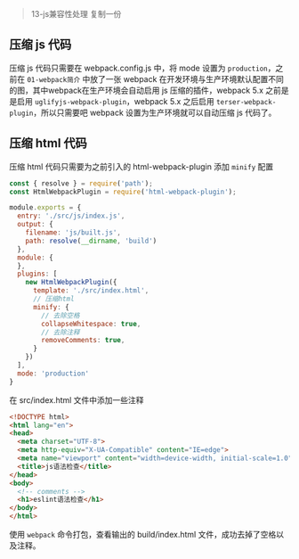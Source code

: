 > 13-js兼容性处理 复制一份

## 压缩 js 代码

压缩 js 代码只需要在 webpack.config.js 中，将 mode 设置为 `production`，之前在 `01-webpack简介` 中放了一张 webpack 在开发环境与生产环境默认配置不同的图，其中webpack在生产环境会自动启用 js 压缩的插件，webpack 5.x 之前是是启用 `uglifyjs-webpack-plugin`，webpack 5.x 之后启用 `terser-webpack-plugin`，所以只需要吧 webpack 设置为生产环境就可以自动压缩 js 代码了。

## 压缩 html 代码

压缩 html 代码只需要为之前引入的 html-webpack-plugin 添加  `minify` 配置

```js
const { resolve } = require('path');
const HtmlWebpackPlugin = require('html-webpack-plugin');

module.exports = {
  entry: './src/js/index.js',
  output: {
    filename: 'js/built.js',
    path: resolve(__dirname, 'build')
  },
  module: {
  },
  plugins: [
    new HtmlWebpackPlugin({
      template: './src/index.html',
      // 压缩html
      minify: {
        // 去除空格
        collapseWhitespace: true,
        // 去除注释
        removeComments: true,
      }
    })
  ],
  mode: 'production'
}
```

在 src/index.html 文件中添加一些注释

```html
<!DOCTYPE html>
<html lang="en">
<head>
  <meta charset="UTF-8">
  <meta http-equiv="X-UA-Compatible" content="IE=edge">
  <meta name="viewport" content="width=device-width, initial-scale=1.0">
  <title>js语法检查</title>
</head>
<body>
  <!-- comments -->
  <h1>eslint语法检查</h1>
</body>
</html>
```

使用 `webpack` 命令打包，查看输出的 build/index.html 文件，成功去掉了空格以及注释。